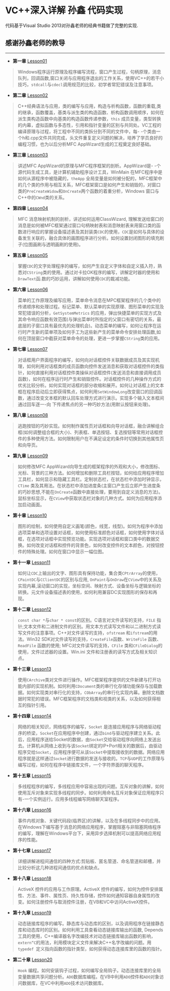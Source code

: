 # VC++深入详解 孙鑫 代码实现
代码基于Visual Studio 2013对孙鑫老师的经典书籍做了完整的实现.
## 感谢孙鑫老师的教导
---
+ **第一章** [Lesson01](Lesson01)  
>Windows程序运行原理及程序编写流程，窗口产生过程，句柄原理，消息队列，回调函数,窗口关闭与应用程序退出的工作关系，使用VC++的若干小技巧，`stdcall`与`cdecl`调用规范的比较，初学者常犯错误及注意事项。
+ **第二章** [Lesson02](Lesson02)  
>C++经典语法与应用，类的编写与应用，构造与析构函数，函数的重载,类的继承，函数覆盖，基类与派生类的构造函数、析构函数调用顺序，如何在派生类构造函数中向基类的构造函数传递参数，`this` 成员变量，类型转换的内幕，虚拟函数与多态性，引用和指针变量的区别与共同处。VC工程的编译原理与过程，将工程中不同的类拆分到不同的文件中，每- -个类由一个h和.cpp文件共同完成，头文件重复定义问题的解决，培养了学员良好的编程习惯，也为以后分析MFC AppWizard生成的工程奠定良好基础。
+ **第三章** [Lesson03](Lesson03)  
>讲述MFC AppWizard的原理与MFC程序框架的剖析。AppWizard是- -个源代码生成工具，是计算机辅助程序设计工具，WinMain 在MFC程序中是如何从源程序中被隐藏的，`theApp` 全局变量是如何被分配的，MFC框架中的几个类的作用与相互关系，MFC框架窗口是如何产生和销毁的，对窗口类的`PreCreateWidow`和`OnCreate`两个函数的着重分析，Windows 窗口与C++中的`CWnd`类的关系。
+ **第四章** [Lesson04](Lesson04)  
>MFC 消息映射机制的剖析，讲述如何运用ClassWizard, 理解发送给窗口的消息是如何被MFC框架通过窗口句柄映射表和消息映射表来用窗口类的函数进行响应的掌握设备描述表及其封装类`CDC`的使用，`CDC`是如何与具体的设备发生关联的，融合具体的画图程序进行分析。如何设置封闭图形的填充刷子(位图画刷与透明画刷的使用)。
+ **第五章** [Lesson05](Lesson05)
>掌握`CDC`的文字处理程序的编写，如何产生自定义字体和自定义插入符，熟悉对`CString`类的使用。通过对卡拉OK程序的编写，讲解定时器的使用和`DrawText`函.数的巧妙运用，讲解如何使用`CDC`的裁减功能。
+ **第六章** [Lesson06](Lesson06)  
>菜单的工作原理及编写应用，菜单命令消息在MPC框架程序的几个类中的传递顺序和处理过程。标记菜单、默认菜单的实现原理、图形菜单的实现及常犯错误的分析，`GetSystemMetrics` 的应用，弹出快捷菜单的实现方式及其命令响应函数有效范围(与弹出菜单时所指定的父窗口有密切的关系，最底层的子窗口具有最优先的处理机会)。动态菜单的编写，如何让程序在运行时产生新的菜单项及如何手工为这些新产生的菜单命令安排处理函数,如何在顶层窗口中截获对菜单命令的处理，更进一步掌握`CString`类的应用。
+ **第七章** [Lesson07](Lesson07)  
>对话框用户界面程序的编写，如何向对话框控件关联数据成员及其实现机理，如何利用对话框类的成员函数向控件发送消息和获取对话框控件的类指针，如何直接利用对话框控件类操纵对话框控件(发送消息和直接调用成员函数)，如何在程序运行时产生和销毁控件。对话框控件的几种操作方式的优劣比较分析。如何实现对话框的部分收缩和展开。如何让对话框上的文本框在程序启动后立即获得焦点，如何利用`SetWindowLong`改变窗口的回调函数，通过改变文本框的默认回车处理方式进行演示。实现多个输入文本框间通过回车逐一-向 下传递焦点的另一种巧妙方法(用默认按钮来处理)。
+ **第八章** [Lesson08](Lesson08)  
>逃跑按钮的巧妙实现。如何制作属性页对话框和向导对话框，融合讲解组合框(如何调整组合框的大小)、列表框、单选按钮、复选按钮等常用对话框控件的多种使用方法。如何限制用户在不满足设定的条件时切换到其他属性页和向导页。
+ **第九章** [Lesson09](Lesson09)  
>如何修改MFC AppWizard向导生成的框架程序的外观和大小，修改图标、光标、背景的三种方法。如何增加和删除工具栏按钮，如何给应用程序增加工具栏，如何显示和隐藏工具栏。定制状态栏，在状态栏中添加时钟显示，`CTime` 类及其用法。在状态栏中添加进度条(主窗口产生后立即产生进度条的巧妙思想,不能在`OnCreate`函数中直接处理，要用到自定义消息的方法)。鼠标坐标显示，在`CView`中获取状态栏对象的几种方式。如何为应用程序添加启动画面。
+ **第十章** [Lesson10](Lesson10)  
>图形的绘制，如何使用自定义画笔(颜色，线宽，线型)。如何为程序中添加选项菜单和选项设置对话框，如何使用标准颜色对话框，如何使用字体对话框，在选项对话框中实现预览功能。实现选项对话框和窗口类中的数据交换。如何改变对话框和控件的背景色，如何改变控件的文本颜色，对按钮控件的特殊处理。如何在窗口中显示一幅位图。
+ **第十一章** [Lesson11](Lesson11)  
>如何让`CDC`上输出的文字、图形具有保持功能，集合类`CPtrArray`的使用，`CPaintDC`与`CClientDC`的区别与应用, `OnPaint`与`OnDraw`在`CView`中的关系及实现内幕,滚动窗口的实现，坐标空间、映射方式、设备坐标与逻辑坐标的转换。元文件设备描述表的使用，如何利用兼容DC实现图形的保存和再现。
+ **第十二章** [Lesson12](Lesson12)  
>`const char *`与`char * const`的区别。C语言对文件读写的支持，`FILE` 指针;文本文件和二进制文件的区别。用文本方式读写文件和以二进制方式读写文件的注意事项。C++对文件读写的支持，`ofstream` 和`ifstream`的用法。Win32 SDK对文件读写的支持，`CreateFile`函数、`WriteFile` 函数、`ReadFile` 函数的使用; MFC对文件读写的支持，`CFile` 类和`CFileDialog`的使用，文件过滤器的设置。Win.ini 文件和注册表的读写方式及相关知识点。
+ **第十三章** [Lesson13](Lesson13)  
>使用`CArchive`类对文件进行操作。MFC框架程序提供的文件新建与打开功能内部的实现机制。如何利用`CDocument`类的串行化存储功能保存与加载数据。如何实现类对串行化的支持，`CObArray`的串行化实现内幕。删除文档数据时常犯的错误。MFC框架程序的文档类和视类的关系，以及如何获得相互的指针引用。
+ **第十四章** [Lesson14](Lesson14)  
>网络的相关知识，网络程序的编写，`Socket` 是连接应用程序与网络驱动程序的桥梁，`Socket`在应用程序中创建，通过`bind`与驱动程序建立关系。此后，应用程序送给Socket的数据，由`Socket`交给驱动程序向网络上发送出去。计算机从网络上收到与该`Socket`绑定的IP+Port相关的数据后，由驱动程序交给`Socket`，应用程序便可从该`Socket`中提取接收到的数据。网络应用程序就是这样通过`Socket`进行数据的发送与接收的。`TCP`与`UDP`的工作原理与编写过程，如何在程序中链接库文件，一个字符界面的聊天程序。
+ **第十五章** [Lesson15](Lesson15)  
>多线程程序的编写，多线程应用中容易出现的问题。互斥对象的讲解，如何使用互斥对象来实现多线程的同步。如何利用命名互斥对象保证应用程序只有-一个实例运行。应用多线程编写网络聊天室程序。
+ **第十六章** [Lesson16](Lesson16)  
>事件内核对象、关键代码段(临界区)的讲解，以及在多线程同步中的应用。在Windows下编写基于消息的网络应用程序，掌握阻塞与非阻塞网络程序的编写，理解在Windows平台下，采用异步选择机制可以提高网络应用程序的性能。
+ **第十七章** [Lesson17](Lesson17)  
>详细讲解进程间通信的四种方式:剪贴板、匿名管道、命名管道和邮槽，并比较分析这几种进程间通信的优点和缺点。
+ **第十八章** [Lesson18](Lesson18)  
>ActiveX 控件的应用与工作原理。ActiveX 控件的编写，如何为控件安排属性、方法、事件、属性页、持久性存储，控件如何通知容器自身属性的改变。如何注册控件与取消控件注册，在VB和VC中访问ActiveX控件。
+ **第十九章** [Lesson19](Lesson19)  
>动态链接库程序的编写。静态库与动态库的区别，以及调用程序在链接静态库和动态库时的区别。如何利用工具查看动态链接库输出的函数, Depends工具的使用，C++编译器名字改编技术对动态链接库输出函数的影响，`extern“C`的用法，利用模块定义文件来解决C++名字改编的问题。用`typedef `定义指向函数的指针类型，如何获得动态连接库里的函数的指针。
+ **第二十章** [Lesson20](Lesson20)  
>`Hook` 编程。如何安装钩子过程，如何编写全局钩子。动态连接库里的全局变量数据共享问题分析。`ADO`数据库编程。在VB中利用`ADO`控件和`ADO`对象访问数据库，在VC中利用`ADO`技术访问数据库。
